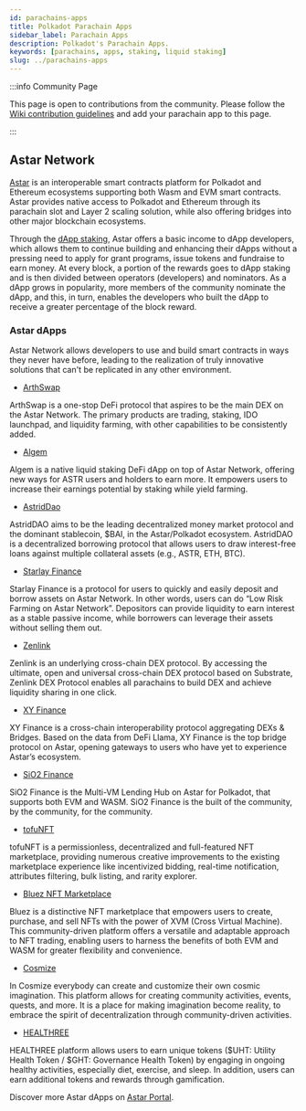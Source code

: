 ```yaml
---
id: parachains-apps
title: Polkadot Parachain Apps
sidebar_label: Parachain Apps
description: Polkadot's Parachain Apps.
keywords: [parachains, apps, staking, liquid staking]
slug: ../parachains-apps
---
```


:::info Community Page

This page is open to contributions from the community. Please follow the
[Wiki contribution guidelines](https://github.com/w3f/polkadot-wiki#contributing-to-documentation)
and add your parachain app to this page.

:::

## Astar Network
[Astar](https://astar.network/) is an interoperable smart contracts platform for Polkadot and Ethereum ecosystems supporting both Wasm and EVM smart contracts. Astar provides native access to Polkadot and Ethereum through its parachain slot and Layer 2 scaling solution, while also offering bridges into other major blockchain ecosystems. 

Through the [dApp staking](https://docs.astar.network/docs/build/dapp-staking/), Astar offers a basic income to dApp developers, which allows them to continue building and enhancing their dApps without a pressing need to apply for grant programs, issue tokens and fundraise to earn money. At every block, a portion of the rewards goes to dApp staking and is then divided between operators (developers) and nominators. As a dApp grows in popularity, more members of the community nominate the dApp, and this, in turn, enables the developers who built the dApp to receive a greater percentage of the block reward. 

### Astar dApps
Astar Network allows developers to use and build smart contracts in ways they never have before, leading to the realization of truly innovative solutions that can't be replicated in any other environment.

- [ArthSwap](https://app.arthswap.org/#/swap)

ArthSwap is a one-stop DeFi protocol that aspires to be the main DEX on the Astar Network. The primary products are trading, staking, IDO launchpad, and liquidity farming, with other capabilities to be consistently added.

- [Algem](https://www.algem.io/)

Algem is a native liquid staking DeFi dApp on top of Astar Network, offering new ways for ASTR users and holders to earn more. It empowers users to increase their earnings potential by staking while yield farming. 

- [AstridDao](https://astriddao.xyz/)

AstridDAO aims to be the leading decentralized money market protocol and the dominant stablecoin, $BAI, in the Astar/Polkadot ecosystem. AstridDAO is a decentralized borrowing protocol that allows users to draw interest-free loans against multiple collateral assets (e.g., ASTR, ETH, BTC).

- [Starlay Finance](https://starlay.finance/)

Starlay Finance is a protocol for users to quickly and easily deposit and borrow assets on Astar Network. In other words, users can do “Low Risk Farming on Astar Network”. Depositors can provide liquidity to earn interest as a stable passive income, while borrowers can leverage their assets without selling them out.

- [Zenlink](https://dex.zenlink.pro/#/swap)

Zenlink is an underlying cross-chain DEX protocol. By accessing the ultimate, open and universal cross-chain DEX protocol based on Substrate, Zenlink DEX Protocol enables all parachains to build DEX and achieve liquidity sharing in one click.

- [XY Finance](https://xy.finance/)

XY Finance is a cross-chain interoperability protocol aggregating DEXs & Bridges. Based on the data from DeFi Llama, XY Finance is the top bridge protocol on Astar, opening gateways to users who have yet to experience Astar’s ecosystem.

- [SiO2 Finance](https://www.sio2.finance/)

SiO2 Finance is the Multi-VM Lending Hub on Astar for Polkadot, that supports both EVM and WASM. SiO2 Finance is the built of the community, by the community, for the community.

- [tofuNFT](https://tofunft.com/)

tofuNFT is a permissionless, decentralized and full-featured NFT marketplace, providing numerous creative improvements to the existing marketplace experience like incentivized bidding, real-time notification, attributes filtering, bulk listing, and rarity explorer.

- [Bluez NFT Marketplace](https://bluez.app/)

Bluez is a distinctive NFT marketplace that empowers users to create, purchase, and sell NFTs with the power of XVM (Cross Virtual Machine). This community-driven platform offers a versatile and adaptable approach to NFT trading, enabling users to harness the benefits of both EVM and WASM for greater flexibility and convenience.

- [Cosmize](https://www.cosmize.io/)

In Cosmize everybody can create and customize their own cosmic imagination. This platform allows for creating community activities, events, quests, and more. It is a place for making imagination become reality, to embrace the spirit of decentralization through community-driven activities.

- [HEALTHREE](https://heal3.com/)

HEALTHREE platform allows users to earn unique tokens ($UHT: Utility Health Token / $GHT: Governance Health Token) by engaging in ongoing healthy activities, especially diet, exercise, and sleep. In addition, users can earn additional tokens and rewards through gamification.

Discover more Astar dApps on [Astar Portal](https://portal.astar.network/astar/dapp-staking/discover).
